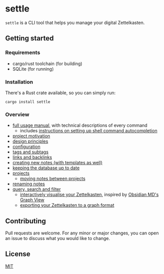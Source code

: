 # settle

`settle` is a CLI tool that helps you manage your digital Zettelkasten.

## Getting started

### Requirements

* cargo/rust toolchain (for building)
* SQLite (for running)

### Installation

There's a Rust crate available, so you can simply run:

```
cargo install settle
```

### Overview

- [full usage manual](./doc/SETTLE_MANUAL.md), with technical descriptions of
    every command
    - includes [instructions on setting up shell command
        autocompletion](./doc/SETTLE_MANUAL.md#shell-autocompletion)
- [project motivation](./doc/history.md)
- [design principles](./doc/design-principles.md)
- [configuration](./doc/configuration.md)
- [tags and subtags](./doc/tags-and-subtags.md)
- [links and backlinks](./doc/links-and-backlinks.md)
- [creating new notes (with templates as well)](./doc/creating-notes.md)
- [keeping the database up to date](./doc/keeping-the-database-up-to-date.md)
- [projects](./doc/projects.md)
    - [moving notes between projects](./doc/moving-notes-between-projects.md)
- [renaming notes](./doc/renaming-notes.md)
- [query, search and filter](./doc/query-search-and-filter.md)
    - [interactively visualise your Zettelkasten](./doc/vizk.md), inspired by
        [Obsidian MD's Graph View](https://help.obsidian.md/Plugins/Graph+view)
    - [exporting your Zettelkasten to a graph format](./doc/graphs.md)

## Contributing

Pull requests are welcome. For any minor or major changes, you can open an issue
to discuss what you would like to change.

<!--
Please make sure to update tests as appropriate.
-->

## License

[MIT](LICENSE)
